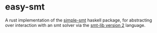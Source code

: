 # easy-smt

A rust implementation of the
[simple-smt](https://hackage.haskell.org/package/simple-smt) haskell package,
for abstracting over interaction with an smt solver via the [smt-lib version
2](https://smtlib.cs.uiowa.edu/) language.
